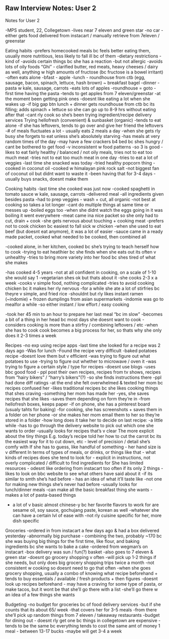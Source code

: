 ## Raw Interview Notes: User 2 

Notes for User 2 

-MPS student, 22, Collegetown
-lives near 7 eleven and green star 
-no car
-either gets food delivered from instacart / manually retrieve from 7eleven / greenstar

Eating habits
-prefers homecooked meals bc feels better eating them, usually more nutritious, less likely to fall ill bc of them
-dietary restrictions - kind of
	-avoids certain things bc she has a reaction
	-but not allergic
	-avoids lots of oily foods
	“Ghi” - clarified butter, red meats, heavy cheeses / dairy as well, anything w high amounts of fructose (bc fructose is a bowel irritant)
-often eats alone
-bfast - apple
-lunch - roundhouse from ctb (egg, sausage, bacon, spinach, lettuce, hash brown) ~ breakfast bagel 
-dinner - pasta w kale, sausage, carrots
-eats lots of apples
-roundhouse = goto
-first time having the pasta
-tends to get apples from 7 eleven/greenstar
-at the moment been getting pink ones
-doesnt like eating a lot when she wakes up
-if big gap btn lunch + dinner gets roundhouse from ctb bc its filling; adds spinach + lettuce so she can go up to 8-9 hrs without eating after that
-cant rly cook so she’s been trying ingredient/recipe delivery services
	Trying hellofresh (convenient) & sunbasket (organic) 
-tends to eat alone
-if she has leftovers, tends to go over and give her friend the leftovers
-# of meals fluctuates a lot - usually eats 2 meals a day
	-when she gets rly busy she forgets to eat unless she’s absolutely starving
	-has meals at very random times of the day
	-may have a few crackers b4 bed bc shes hungry / cant be bothered to get food
	-v inconsistent w food patterns
	-so 3 is good
-likes to eat fairly healthy / balanced / not oily meals, tries not to eat too much meat
	-tries not to eat too much meat in one day
	-tries to eat a lot of veggies 
-last time she snacked was today
-tried healthy popcorn thing
-cooked in coconut oil
-cooked w himalayan pink rock salt
-not biggest fan of coconut oil but didnt want to waste it
-been having that for 3-4 days
-usually buys snacks, doesnt make them

Cooking habits
-last time she cooked was just now
-cooked spaghetti in tomato sauce w kale, sausage, carrots
-delivered meal
-all ingredients given besides pasta
-had to prep veggies - wash + cut, all organic
-not best at cooking so takes a lot longer
-cant do multiple things at same time or messes up
-boiled eggs too
-when she didnt watch the eggs going in it was boiling it went everywhere
-meat came ina nice packet so she only had to cut, drain + cook
	-she gets nervous about touching + cooking meat
-prefers not to cook chicken bc easiest to fall sick w chicken
-when she used to eat beef (but doesnt eat anymore), it was a lot of easier
-sauce came in a ready made packet, cooked what needed to be cooked, then combined all

-cooked alone, in her kitchen, cooked bc she’s trying to teach herself how to cook
-trying to eat heatlhier bc she finds when she eats out its often v unhealthy
-tries to bring more variety into her food bc shes tired of what she makes

-has cooked 4-5 years
-not at all confident in cooking, on a scale of 1-10 she would say 1
-vegetarian shes ok but thats about it
-she cooks 2-3 x a week
-cooks v simple food, nothing complicated 
-tries to avoid cooking chicken bc it makes her rly nervous
-for a while she ate a lot of stirfries bc theyre v simple, and fried rice
-shouldnt but rly likes instant ramen (~indomie) + frozen dumplings from asian supermarkets
-indomie was go to mealfor a while
-so either instant / low effort / easy cooking

-took her 45 min to an hour to prepare her last meal “bc im slow”
-becomes a bit of a thing in her head bc most days she doesnt want to cook
-considers cooking is more than a stirfry / combining leftovers / etc
-when she has to cook cook becomes a big process for her, so thats why she only does it 2-3 times a week

Recipes
-no exp using recipe apps
-last time she looked for a recipe was 2 days ago
	-Was for lunch
	-Found the recipe very difficult
	-baked potatoes recipe
	-doesnt love them but v efficient
	-was trying to figure out what potatoes to use
	-trying to figure out whether to microwave / oven it
	-was trying to figure a certain style / type for recipes
-doesnt use blogs
-uses bbc good food - ppl post their own recipes, recipes from tv shows, recipes from “hairy bikers” / “harry’s bikers”(?)
	-so she finds instructions there
	-ppl had done diff ratings
	-at the end she felt overwhelmed & texted her mom bc recipes confused her 
-likes traditional recipes bc she likes cooking things that shes craving
	-something her mom has made her
-yes, she saves recipes that she likes
	-saves them depending on form they’re in
	-from hellofresh boxes, keeps paper
	-if on phone, she has a pinterest board (usualy tahts for baking)
	-for cooking, she has screenshots + saves them in a folder on her phone
-or she makes her mom email them to her so they’re stored in a folder
-how long does it take her to decide on last recipe: 
-a  little while 
-has to go through the delivery website to pick out which one she wants to order
-usually looks for recipes that’s v clear 
	The more explicit about the tiny things
	E.g. today’s recipe told her how to cut the carrot bc its the easiest way for it to cut down, etc - level of precision / detail she’s comfy with
	If she has to guess, like handful of something - her hand size is v different
	In terms of types of meals, or drinks, or things like that - what kinds of recipes does she tend to look for - explicit in instructions, not overly complicated / difficult to find ingredients for
	She has limited resources - odesnt like ordering from instacart too often if its only 2 things
	-likes to look on bbc website to see what others have said about it
	-if its similar to smth she’s had before - has an idea of what it’ll taste like
	-not one for making new things she’s never had before
-usually looks for lunch/dinner meals
-can make all the basic breakfast thing she wants
-makes a lot of pasta-based things
- a lot of v basic almost chinese-y bc her favorite flavors to work for are sesame oil, soy sauce, gochujang paste, korean as well
-whatever she can have a certain lvl of ease with 
-not rly cuisine specific for her, more dish specific

Groceries
-ordered in from instacart a few days ago & had a box delivered yesterday
-abnormally big purchase - combining the two, probably ~170 bc she was buying big things for the first time, like flour, and baking ingredients bc she wants to bake a cake
-ordered from wegman’s on instacart
-box delivery was sun / fun(?) basket
-also goes to 7 eleven & green star
-doesnt go grocery shopping v often
-will pick up 1-2 things if she needs, but only does big grocery shopping trips twice a month
-not consistent w cooking so doesnt need to go that often
-when she goes grocery shopping, usually a combo of knowing what recipe beforehand + tends to buy essentials / available / fresh products + then figures 
-doesnt look up recipes beforehand - may have a craving for some type of pasta, or make tacos, but it wont be that she’ll go there with a list
-she’ll go there w an idea of a few things she wants

Budgeting
-no budget for groceries bc of food delivery services
-but if she counts that its about 65/ week
-that covers her for 3-5 meals
-from there she’ll pick up random things from 7 eleven / takeaway restaurants
-budget for dining out - doesnt rly get one bc things in collegetown are expensive
	-tends to be the same bc everything tends to cost the same amt of money
	1 meal - between 13-17 bucks
	-maybe will get 3-4 a week


